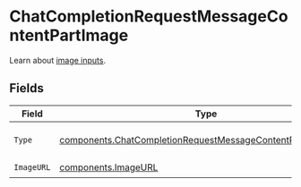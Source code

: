 # ChatCompletionRequestMessageContentPartImage

Learn about [image inputs](/docs/guides/vision).



## Fields

| Field                                                                                                                                      | Type                                                                                                                                       | Required                                                                                                                                   | Description                                                                                                                                |
| ------------------------------------------------------------------------------------------------------------------------------------------ | ------------------------------------------------------------------------------------------------------------------------------------------ | ------------------------------------------------------------------------------------------------------------------------------------------ | ------------------------------------------------------------------------------------------------------------------------------------------ |
| `Type`                                                                                                                                     | [components.ChatCompletionRequestMessageContentPartImageType](../../models/components/chatcompletionrequestmessagecontentpartimagetype.md) | :heavy_check_mark:                                                                                                                         | The type of the content part.                                                                                                              |
| `ImageURL`                                                                                                                                 | [components.ImageURL](../../models/components/imageurl.md)                                                                                 | :heavy_check_mark:                                                                                                                         | N/A                                                                                                                                        |